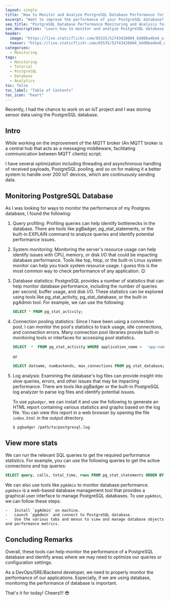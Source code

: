 ```yaml
---
layout: single
title: "How to Monitor and Analyze PostgreSQL Database Performance for our Applications"
excerpt: "Want to improve the performance of your PostgreSQL database? In this post, I will discuss how to monitor and analyze the performance of your PostgreSQL database, including key metrics to track and tools to help you identify and solve performance issues."
seo_title: "PostgreSQL Database Performance Monitoring and Analysis for Applications"
seo_description: "Learn how to monitor and analyze PostgreSQL database performance to improve your application's performance. Discover key performance metrics to track and tools to help you identify and solve issues."
header:
  image: "https://live.staticflickr.com/65535/52743428804_bdd0ba4be6_o.png"
  teaser: "https://live.staticflickr.com/65535/52743428804_bdd0ba4be6_o.png"
categories:
  - Monitoring
tags:
  - Monitoring
  - Tutorial
  - PostgreSQL
  - Database
  - Analytics
toc: false
toc_label: "Table of Contents"
toc_icon: "heart"
---
```




Recently, I had the chance to work on an IoT project and I was storing sensor data using the PostgreSQL database.

## Intro
While working on the improvement of the MQTT broker (An MQTT broker is a central hub that acts as a messaging middleware, facilitating communication between MQTT clients) script. 

I have several optimization including threading and asynchronous handling of received payloads, PostgreSQL pooling, and so on for making it a better system to handle over 200 IoT devices, which are continuously sending data.

## Monitoring PostgreSQL Database 
As I was looking for ways to monitor the performance of my Postgres database, I found the following:

1.  Query profiling: Profiling queries can help identify bottlenecks in the database. There are tools like pgBadger, pg_stat_statements, or the built-in EXPLAIN command to analyze queries and identify potential performance issues.
    
2.  System monitoring: Monitoring the server's resource usage can help identify issues with CPU, memory, or disk I/O that could be impacting database performance. Tools like top, htop, or the built-in Linux system monitor can help you track system resource usage. I guess this is the most common way to check performance of any application. :wink:
    
3.  Database statistics: PostgreSQL provides a number of statistics that can help monitor database performance, including the number of queries per second, buffer usage, and disk I/O. These statistics can be explored using tools like pg_stat_activity, pg_stat_database, or the built-in pgAdmin tool. For example, we can use the following:

	```sql
	SELECT * FROM pg_stat_activity;
	```
    
4.  Connection pooling statistics: Since I have been using a connection pool, I can monitor the pool's statistics to track usage, idle connections, and connection errors. Many connection pool libraries provide built-in monitoring tools or interfaces for accessing pool statistics.

	```sql
	SELECT  *  FROM pg_stat_activity WHERE application_name =  'app-name-that-uses-pool';
	```
	or 
	```sql
	SELECT datname, numbackends, max_connections FROM pg_stat_database;
	```
    
5.  Log analysis: Examining the database's log files can provide insight into slow queries, errors, and other issues that may be impacting performance. There are tools like pgBadger or the built-in PostgreSQL log analyzer to parse log files and identify potential issues.

	To use `pgbadger`, we can install it and use the following to generate an HTML report containing various statistics and graphs based on the log file. You can view this report in a web browser by opening the file `index.html` in the output directory.

	```bash
	$ pgbadger /path/to/postgresql.log
	```

## View more stats
We can run the relevant SQL queries to get the required performance statistics. For example, you can use the following queries to get the active connections and top queries:
    
```sql
SELECT query, calls, total_time, rows FROM pg_stat_statements ORDER BY total_time DESC LIMIT 10;
``` 
    
We can also use tools like `pgAdmin` to monitor database performance. `pgAdmin` is a web-based database management tool that provides a graphical user interface to manage PostgreSQL databases. To use `pgAdmin`, we can follow these steps:
    
    -   Install `pgAdmin` on machine.
    -   Launch `pgAdmin` and connect to PostgreSQL database.
    -   Use the various tabs and menus to view and manage database objects and performance metrics.


## Concluding Remarks
Overall, these tools can help monitor the performance of a PostgreSQL database and identify areas where we may need to optimize our queries or configuration settings.

As a DevOps/SRE/Backend developer, we need to properly monitor the performance of our applications. Especially, if we are using database, monitoring the performance of database is important.

That's it for today! Cheers!!! :sunglasses:
<!--stackedit_data:
eyJoaXN0b3J5IjpbLTEyNTgxODI3MV19
-->